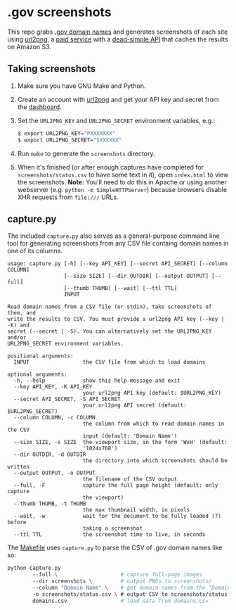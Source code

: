 # .gov screenshots

This repo grabs [.gov domain names](https://18f.gsa.gov/2014/12/18/a-complete-list-of-gov-domains/) and
generates screenshots of each site using [url2png](http://www.url2png.com/), a [paid service](https://www.url2png.com/plans/) with a [dead-simple API](https://www.url2png.com/docs/) that caches the results on Amazon S3.

## Taking screenshots
1. Make sure you have GNU Make and Python.
2. Create an account with [url2png](http://www.url2png.com/) and get your API key and secret from the [dashboard](http://www.url2png.com/dashboard/).
3. Set the `URL2PNG_KEY` and `URL2PNG_SECRET` environment variables, e.g.:
  
    ```sh
    $ export URL2PNG_KEY="PXXXXXXX"
    $ export URL2PNG_SECRET="SXXXXXX"
    ```
4. Run `make` to generate the `screenshots` directory.
5. When it's finished (or after enough captures have completed for `screenshots/status.csv` to have some text in it), open `index.html` to view the screenshots. **Note:** You'll need to do this in Apache
or using another webserver (e.g. `python -m SimpleHTTPServer`) because browsers disable XHR
requests from `file:///` URLs.

## capture.py
The included `capture.py` also serves as a general-purpose command line tool for generating screenshots from any CSV file containg domain names in one of its columns.

```
usage: capture.py [-h] [--key API_KEY] [--secret API_SECRET] [--column COLUMN]
                  [--size SIZE] [--dir OUTDIR] [--output OUTPUT] [--full]
                  [--thumb THUMB] [--wait] [--ttl TTL]
                  INPUT

Read domain names from a CSV file (or stdin), take screenshots of them, and
write the results to CSV. You must provide a url2png API key (--key | -K) and
secret (--secret | -S). You can alternatively set the URL2PNG_KEY and/or
URL2PNG_SECRET environment variables.

positional arguments:
  INPUT                 the CSV file from which to load domains

optional arguments:
  -h, --help            show this help message and exit
  --key API_KEY, -K API_KEY
                        your url2png API key (default: $URL2PNG_KEY)
  --secret API_SECRET, -S API_SECRET
                        your url2png API secret (default: $URL2PNG_SECRET)
  --column COLUMN, -c COLUMN
                        the column from which to read domain names in the CSV
                        input (default: 'Domain Name')
  --size SIZE, -s SIZE  the viewport size, in the form 'WxH' (default:
                        '1024x768')
  --dir OUTDIR, -d OUTDIR
                        the directory into which screenshots should be written
  --output OUTPUT, -o OUTPUT
                        the filename of the CSV output
  --full, -F            capture the full page height (default: only capture
                        the viewport)
  --thumb THUMB, -t THUMB
                        the max thumbnail width, in pixels
  --wait, -w            wait for the document to be fully loaded (?) before
                        taking a screenshot
  --ttl TTL             the screenshot time to live, in seconds
```

The [Makefile](https://github.com/shawnbot/dotgov-screenshots/blob/master/Makefile) uses `capture.py` to parse the CSV of .gov domain names like so:

```sh
python capture.py
		--full \                    # capture full-page images
		--dir screenshots \         # output PNGs to screenshots/
		--column "Domain Name" \    # get domain names from the "Domain Name" column
		-o screenshots/status.csv \ # output CSV to screenshots/status.csv
		domains.csv                 # load data from domains.csv
```
